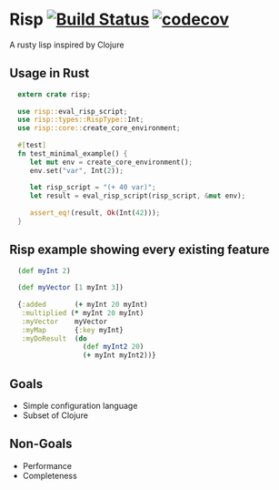 # Risp [![Build Status](https://travis-ci.org/shybyte/risp.svg?branch=master)](https://travis-ci.org/shybyte/risp) [![codecov](https://codecov.io/gh/shybyte/risp/branch/master/graph/badge.svg)](https://codecov.io/gh/shybyte/risp)

A rusty lisp inspired by Clojure
 
## Usage in Rust
```rust
  extern crate risp;
  
  use risp::eval_risp_script;
  use risp::types::RispType::Int;
  use risp::core::create_core_environment;
  
  #[test]
  fn test_minimal_example() {
     let mut env = create_core_environment();
     env.set("var", Int(2));
  
     let risp_script = "(+ 40 var)";
     let result = eval_risp_script(risp_script, &mut env);
  
     assert_eq!(result, Ok(Int(42)));
  }
```

## Risp example showing every existing feature

```clojure
  (def myInt 2)
  
  (def myVector [1 myInt 3])
  
  {:added       (+ myInt 20 myInt)
   :multiplied (* myInt 20 myInt)
   :myVector    myVector
   :myMap       {:key myInt}
   :myDoResult  (do
                  (def myInt2 20)
                  (+ myInt myInt2))}
```            

## Goals
* Simple configuration language
* Subset of Clojure

## Non-Goals    
* Performance
* Completeness
 
 